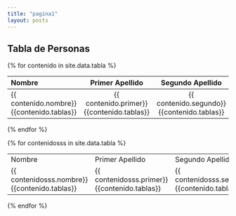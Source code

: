 ```yaml
---
title: "pagina1"
layout: posts
---
```


## Tabla de Personas
{% for contenido in site.data.tabla  %}

| Nombre  | Primer Apellido  | Segundo Apellido | Fecha Nacimiento|
|:------------- |:---------------:|:-------------:|---------------:|
| {{ contenido.nombre}} {{contenido.tablas}}      | {{ contenido.primer}} {{contenido.tablas}} | {{ contenido.segundo}} {{contenido.tablas}}| {{ contenido.fecha}} {{contenido.tablas}}

{% endfor %}

{% for contenidosss in site.data.tabla  %}
<table>
        <tr>
            <td>Nombre</td> 
            <td>Primer Apellido</td>
            <td>Segundo Apellido</td>
            <td>Fehca Nacimiento</td>
        </tr>
        <tr>
            <td>{{ contenidosss.nombre}} {{contenido.tablas}}</td>
            <td>{{ contenidosss.primer}} {{contenido.tablas}}</td>
            <td>{{ contenidosss.segundo}} {{contenido.tablas}}</td>
            <td>{{ contenidosss.fecha}} {{contenido.tablas}}</td>
        </tr>
</table>

{% endfor %}